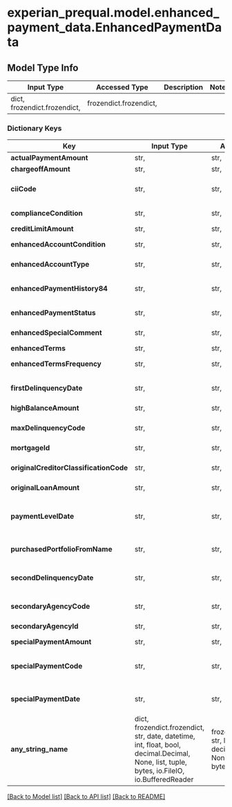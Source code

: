 # experian_prequal.model.enhanced_payment_data.EnhancedPaymentData

## Model Type Info
Input Type | Accessed Type | Description | Notes
------------ | ------------- | ------------- | -------------
dict, frozendict.frozendict,  | frozendict.frozendict,  |  | 

### Dictionary Keys
Key | Input Type | Accessed Type | Description | Notes
------------ | ------------- | ------------- | ------------- | -------------
**actualPaymentAmount** | str,  | str,  | Full dollar amount. | [optional] 
**chargeoffAmount** | str,  | str,  | Full dollar amount. | [optional] 
**ciiCode** | str,  | str,  | Consumer Information Indicator. | [optional] 
**complianceCondition** | str,  | str,  | Compliance Conditon Code. | [optional] 
**creditLimitAmount** | str,  | str,  | Full dollar amount. | [optional] 
**enhancedAccountCondition** | str,  | str,  | Account Condition Code. Codes.  | [optional] 
**enhancedAccountType** | str,  | str,  | Indicates Type of Account. | [optional] 
**enhancedPaymentHistory84** | str,  | str,  | 84 Month enhanced payment history.  | [optional] 
**enhancedPaymentStatus** | str,  | str,  | Payment Status Codes. | [optional] 
**enhancedSpecialComment** | str,  | str,  | Special Comments. | [optional] 
**enhancedTerms** | str,  | str,  | Payment Terms. | [optional] 
**enhancedTermsFrequency** | str,  | str,  | Frequency for Payments Due. | [optional] 
**firstDelinquencyDate** | str,  | str,  | Most Recent Delinquency Date (MMDDCCYY) | [optional] 
**highBalanceAmount** | str,  | str,  | Full dollar amount. | [optional] 
**maxDelinquencyCode** | str,  | str,  | Highest payment code for maximum delinquency date | [optional] 
**mortgageId** | str,  | str,  | Mortgage ID. | [optional] 
**originalCreditorClassificationCode** | str,  | str,  | General type of business of the Original Creditor.  | [optional] 
**originalLoanAmount** | str,  | str,  | Full dollar amount. | [optional] 
**paymentLevelDate** | str,  | str,  | Date the account first reached present status level. Format &#x3D; MMDDCCYY. | [optional] 
**purchasedPortfolioFromName** | str,  | str,  | Purchased Portfolio Name. | [optional] 
**secondDelinquencyDate** | str,  | str,  | Second Most Recent Delinquency Date(MMDDCCYY) | [optional] 
**secondaryAgencyCode** | str,  | str,  | Secondary Agency Code. | [optional] 
**secondaryAgencyId** | str,  | str,  | Secondary Agency Id | [optional] 
**specialPaymentAmount** | str,  | str,  | Full dollar amount | [optional] 
**specialPaymentCode** | str,  | str,  | Additional Information about the Payment Amount. | [optional] 
**specialPaymentDate** | str,  | str,  | Special Payment Date Format &#x3D; MMDDCCYY. | [optional] 
**any_string_name** | dict, frozendict.frozendict, str, date, datetime, int, float, bool, decimal.Decimal, None, list, tuple, bytes, io.FileIO, io.BufferedReader | frozendict.frozendict, str, BoolClass, decimal.Decimal, NoneClass, tuple, bytes, FileIO | any string name can be used but the value must be the correct type | [optional]

[[Back to Model list]](../../README.md#documentation-for-models) [[Back to API list]](../../README.md#documentation-for-api-endpoints) [[Back to README]](../../README.md)

